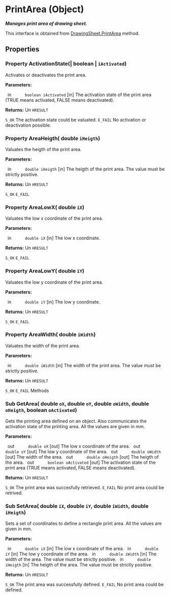 # PrintArea (Object)

**_Manages print area of drawing sheet._**

This interface is obtained from [DrawingSheet.PrintArea](../DraftingInterfaces/interface_DrawingSheet_30816.htm#PrintArea) method.

## Properties

### Property **ActivationState**(| boolean | `iActivated`)

   Activates or deactivates the print area.

**Parameters:**

` `in`      boolean iActivated` [in] The activation state of the print area (TRUE means activated, FALSE means deactivated).

**Returns:**      Un `HRESULT`

`S_OK`      The activation state could be valuated.  `E_FAIL`      No activation or deactivation possible.  
### Property **AreaHeigth**( double  `iHeigth`)

   Valuates the heigth of the print area.

**Parameters:**

` `in`      double iHeigth` [in] The heigth of the print area. The value must be strictly positive.

**Returns:**      Un `HRESULT`

`S_OK` `E_FAIL` 
### Property **AreaLowX**( double  `iX`)

   Valuates the low x coordinate of the print area.

**Parameters:**

` `in`      double iX` [in] The low x coordinate.

**Returns:**      Un `HRESULT`

`S_OK` `E_FAIL` 
### Property **AreaLowY**( double  `iY`)

   Valuates the low y coordinate of the print area.

**Parameters:**

` `in`      double iY` [in] The low y coordinate.

**Returns:**      Un `HRESULT`

`S_OK` `E_FAIL` 
### Property **AreaWidth**( double  `iWidth`)

   Valuates the width of the print area.

**Parameters:**

` `in`      double iWidth` [in] The width of the print area. The value must be strictly positive.

**Returns:**      Un `HRESULT`

`S_OK` `E_FAIL` Methods

### Sub **GetArea**( double  `oX`,  double  `oY`,  double  `oWidth`,  double  `oHeigth`,  boolean  `oActivated`)

   Gets the printing area defined on an object. Also communicates the activation state of the printing area.  All the values are given in mm.

**Parameters:**

` `out`      double oX` [out] The low x coordinate of the area.
` `out`      double oY` [out] The low y coordinate of the area.
` `out`      double oWidth` [out] The width of the area.
` `out`      double oHeigth` [out] The heigth of the area.
` `out`      boolean oActivated` [out] The activation state of the print area (TRUE means activated, FALSE means deactivated).

**Returns:**      Un `HRESULT`

`S_OK`      The print area was succesfully retrieved.  `E_FAIL`      No print area could be retrived.  
### Sub **SetArea**( double  `iX`,  double  `iY`,  double  `iWidth`,  double  `iHeigth`)

   Sets a set of coordinates to define a rectangle print area.  All the values are given in mm.

**Parameters:**

` `in`      double iX` [in] The low x coordinate of the area.
` `in`      double iY` [in] The low y coordinate of the area.
` `in`      double iWidth` [in] The width of the area. The value must be strictly positive.
` `in`      double iHeigth` [in] The heigth of the area. The value must be strictly positive.

**Returns:**      Un `HRESULT`

`S_OK`      The print area was successfully defined.  `E_FAIL`      No print area could be defined.